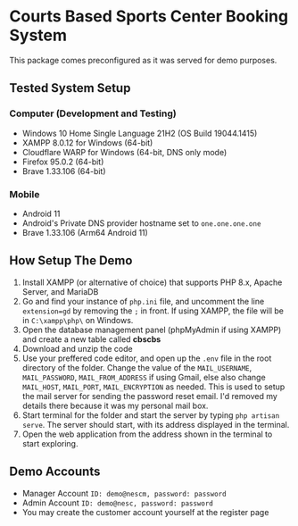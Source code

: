 # Courts Based Sports Center Booking System

This package comes preconfigured as it was served for demo purposes. 

## Tested System Setup
### Computer (Development and Testing)
- Windows 10 Home Single Language 21H2 (OS Build 19044.1415)
- XAMPP 8.0.12 for Windows (64-bit)
- Cloudflare WARP for Windows (64-bit, DNS only mode)
- Firefox 95.0.2 (64-bit)
- Brave 1.33.106 (64-bit)

### Mobile
- Android 11
- Android's Private DNS provider hostname set to `one.one.one.one`
- Brave 1.33.106 (Arm64 Android 11)

## How Setup The Demo
1. Install XAMPP (or alternative of choice) that supports PHP 8.x, Apache Server, and MariaDB
2. Go and find your instance of `php.ini` file, and uncomment the line `extension=gd` by removing the `;` in front. If using XAMPP, the file will be in `C:\xampp\php\` on Windows. 
3. Open the database management panel (phpMyAdmin if using XAMPP) and create a new table called **cbscbs**
4. Download and unzip the code
5. Use your preffered code editor, and open up the `.env` file in the root directory of the folder. Change the value of the `MAIL_USERNAME`, `MAIL_PASSWORD`, `MAIL_FROM_ADDRESS` if using Gmail, else also change `MAIL_HOST`, `MAIL_PORT`, `MAIL_ENCRYPTION` as needed. This is used to setup the mail server for sending the password reset email. I'd removed my details there because it was my personal mail box. 
6. Start terminal for the folder and start the server by typing `php artisan serve`. The server should start, with its address displayed in the terminal. 
7. Open the web application from the address shown in the terminal to start exploring. 

## Demo Accounts
- Manager Account `ID: demo@nescm, password: password`
- Admin Account `ID: demo@nesc, password: password`
- You may create the customer account yourself at the register page
